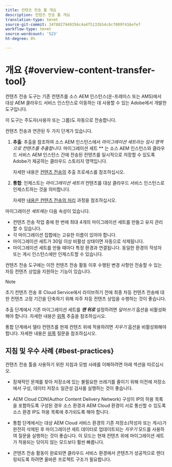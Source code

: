 ```yaml
---
title: 컨텐츠 전송 툴 개요
description: 컨텐츠 전송 툴 개요
translation-type: tm+mt
source-git-commit: 3478827949356c4a4f5133b54c6cf809f416efef
workflow-type: tm+mt
source-wordcount: '523'
ht-degree: 0%

---
```



# 개요 {#overview-content-transfer-tool}

컨텐츠 전송 도구는 기존 컨텐츠를 소스 AEM 인스턴스(온-프레미스 또는 AMS)에서 대상 AEM 클라우드 서비스 인스턴스로 이동하는 데 사용할 수 있는 Adobe에서 개발한 도구입니다.

이 도구는 주도자(사용자 또는 그룹)도 자동으로 전송합니다.

컨텐츠 전송과 연관된 두 가지 단계가 있습니다.

1. **추출**:  추출을 참조하여 소스 AEM 인스턴스에서 *마이그레이션 세트라는 임시 영역으로 컨텐츠를 추출합니다*. 마이그레이션 세트 ** 는 소스 AEM 인스턴스와 클라우드 서비스 AEM 인스턴스 간에 전송된 컨텐츠를 일시적으로 저장할 수 있도록 Adobe가 제공하는 클라우드 스토리지 영역입니다.

   자세한 내용은 [컨텐츠 전송의](/help/move-to-cloud-service/content-transfer-tool/using-content-transfer-tool.md#extraction-process) 추출 프로세스를 참조하십시오.

2. **통합**: 인제스트는 *마이그레이션 세트의* 컨텐츠를 대상 클라우드 서비스 인스턴스로 인제스트하는 것을 의미합니다.

   자세한 [내용은 컨텐츠 전송의 처리](/help/move-to-cloud-service/content-transfer-tool/using-content-transfer-tool.md#ingestion-process) 과정을 참조하십시오.

마이그레이션 *세트에는* 다음 속성이 있습니다.

* 컨텐츠 전송 작업 중에 한 번에 최대 4개의 마이그레이션 세트를 만들고 유지 관리할 수 있습니다.
* 각 마이그레이션 집합에는 고유한 이름이 있어야 합니다.
* 마이그레이션 세트가 30일 이상 비활성 상태이면 자동으로 삭제됩니다.
* 마이그레이션 세트를 만들 때마다 특정 환경과 연결됩니다. 동일한 환경의 작성자 또는 게시 인스턴스에만 인제스트할 수 있습니다.

컨텐츠 전송 도구에는 이전 컨텐츠 전송 활동 이후 수행된 변경 사항만 전송할 수 있는 차등 컨텐츠 상업을 지원하는 기능이 있습니다.

>[!NOTE]
> 초기 컨텐츠 전송 후 Cloud Service에서 라이브하기 전에 최종 차등 컨텐츠 전송에 대한 컨텐츠 고정 기간을 단축하기 위해 자주 차등 컨텐츠 상업을 수행하는 것이 좋습니다.

추출 단계에서 기존 마이그레이션 세트를 ***맨 위로*** 설정하려면 *덮어쓰기* 옵션을 비활성화해야 합니다. 자세한 내용은 [위쪽](/help/move-to-cloud-service/content-transfer-tool/using-content-transfer-tool.md#top-up-extraction-process) 추출을 참조하십시오.

통합 단계에서 델타 컨텐츠를 현재 컨텐츠 위에 적용하려면 *지우기* 옵션을 비활성화해야 합니다. 자세한 내용은 [위쪽](/help/move-to-cloud-service/content-transfer-tool/using-content-transfer-tool.md#top-up-ingestion-process) 질문을 참조하십시오.


## 지침 및 우수 사례 {#best-practices}

컨텐츠 전송 툴을 사용하기 위한 지침과 모범 사례를 이해하려면 아래 섹션을 따르십시오.

* 잠재적인 문제를 찾아 저장소에 있는 불필요한 쓰레기를 줄이기 위해 이전에 저장소에서 구성, 데이터 저장소 일관성 검사를 실행하는 것이 좋습니다.

* AEM Cloud CDN(Author Content Delivery Network) 구성이 IP의 허용 목록을 포함하도록 구성된 경우 소스 환경과 AEM Cloud 환경이 서로 통신할 수 있도록 소스 환경 IP도 허용 목록에 추가되도록 해야 합니다.

* 통합 단계에서는 대상 AEM Cloud 서비스 환경의 기존 저장소(작성자 또는 게시)가 완전히 삭제된 후 마이그레이션 세트 데이터로 업데이트되는 *지우기* 모드를 사용하여 질문을 실행하는 것이 좋습니다. 이 모드는 현재 컨텐츠 위에 마이그레이션 세트가 적용되는 닦이지 않는 모드보다 훨씬 빠릅니다.

* 콘텐츠 전송 활동이 완료되면 클라우드 서비스 환경에서 콘텐츠가 성공적으로 렌더링되도록 하려면 올바른 프로젝트 구조가 필요합니다.